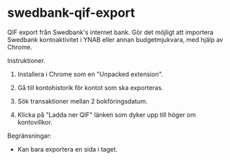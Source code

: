 # swedbank-qif-export
QIF export från Swedbank's internet bank.
Gör det möjligt att importera Swedbank kontoaktivitet i YNAB eller annan budgetmjukvara, med hjälp av Chrome.

Instruktioner.

1. Installera i Chrome som en "Unpacked extension".

2. Gå till kontohistorik för kontot som ska exporteras.

3. Sök transaktioner mellan 2 bokföringsdatum.

4. Klicka på "Ladda ner QIF" länken som dyker upp till höger om kontovillkor.

Begränsningar:
- Kan bara exportera en sida i taget.